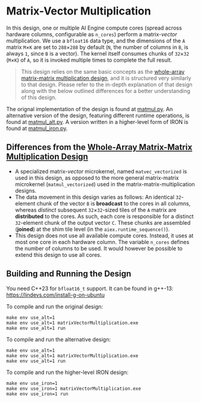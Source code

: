 <!---//===- README.md --------------------------*- Markdown -*-===//
//
// This file is licensed under the Apache License v2.0 with LLVM Exceptions.
// See https://llvm.org/LICENSE.txt for license information.
// SPDX-License-Identifier: Apache-2.0 WITH LLVM-exception
//
// Copyright (C) 2023, Advanced Micro Devices, Inc.
// 
//===----------------------------------------------------------------------===//-->

# Matrix-Vector Multiplication

In this design, one or multiple AI Engine compute cores (spread across hardware columns, configurable as `n_cores`) perform a matrix-*vector* multiplication. We use a `bfloat16` data type, and the dimensions of the `A` matrix `M`&times;`K` are set to `288`&times;`288` by default (`N`, the number of columns in `B`, is always `1`, since `B` is a vector). The kernel itself consumes chunks of `32`&times;`32` (`M`&times;`K`) of `A`, so it is invoked multiple times to complete the full result.

> This design relies on the same basic concepts as the [whole-array matrix-matrix multiplication design](../whole_array/README.md), and it is structured very similarly to that design. Please refer to the in-depth explanation of that design along with the below outlined differences for a better understanding of this design.

The orignal implementation of the design is found at [matmul.py](./matmul.py). An alternative version of the design, featuring different runtime operations,
is found at [matmul_alt.py](./matmul_alt.py). A version written in a higher-level form of IRON is found at [matmul_iron.py](./matmul_iron.py).

## Differences from the [Whole-Array Matrix-Matrix Multiplication Design](../whole_array/README.md)

- A specialized matrix-*vector* microkernel, named `matvec_vectorized` is used in this design, as opposed to the more general matrix-matrix microkernel (`matmul_vectorized`) used in the matrix-matrix-multiplication designs.
- The data movement in this design varies as follows: An identical `32`-element chunk of the vector `B` is **broadcast** to the cores in all columns, whereas _distinct_ subsequent `32`&times;`32`-sized tiles of the `A` matrix are **distributed** to the cores. As such, each core is responsible for a distinct `32`-element chunk of the output vector `C`. These chunks are assembled (**joined**) at the shim tile level (in the `aiex.runtime_sequence()`).
- This design does not use all available compute cores. Instead, it uses at most one core in each hardware column. The variable `n_cores` defines the number of columns to be used. It would however be possible to extend this design to use all cores.

## Building and Running the Design

You need C++23 for `bfloat16_t` support. It can be found in g++-13: https://lindevs.com/install-g-on-ubuntu

To compile and run the original design:
```
make env use_alt=1
make env use_alt=1 matrixVectorMultiplication.exe
make env use_alt=1 run
```

To compile and run the alternative design:
```
make env use_alt=1
make env use_alt=1 matrixVectorMultiplication.exe
make env use_alt=1 run
```

To compile and run the higher-level IRON design:
```
make env use_iron=1
make env use_iron=1 matrixVectorMultiplication.exe
make env use_iron=1 run
```
